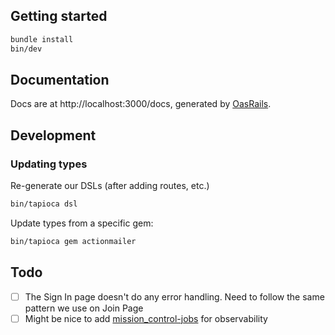 ## Getting started

```sh
bundle install
bin/dev
```

## Documentation

Docs are at http://localhost:3000/docs, generated by [OasRails](https://a-chacon.com/oas_rails/).

## Development

### Updating types

Re-generate our DSLs (after adding routes, etc.)

```sh
bin/tapioca dsl
```

Update types from a specific gem:

```sh
bin/tapioca gem actionmailer
```


## Todo

 - [ ] The Sign In page doesn't do any error handling. Need to follow the same pattern we use on Join Page
 - [ ] Might be nice to add [mission_control-jobs](https://github.com/rails/mission_control-jobs) for observability
